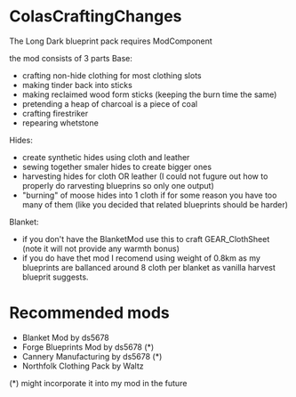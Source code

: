 # ColasCraftingChanges
 The Long Dark blueprint pack
 requires ModComponent

the mod consists of 3 parts
Base:
- crafting non-hide clothing for most clothing slots
- making tinder back into sticks
- making reclaimed wood form sticks (keeping the burn time the same)
- pretending a heap of charcoal is a piece of coal
- crafting firestriker
- repearing whetstone

Hides:
- create synthetic hides using cloth and leather
- sewing together smaler hides to create bigger ones
- harvesting hides for cloth OR leather (I could not fugure out how to properly do rarvesting blueprins so only one output)
- "burning" of moose hides into 1 cloth if for some reason you have too many of them (like you decided that related blueprints should be harder)

Blanket:
- if you don't have the BlanketMod use this to craft GEAR_ClothSheet (note it will not provide any warmth bonus)
- if you do have thet mod I recomend using weight of 0.8km as my blueprints are ballanced around 8 cloth per blanket as vanilla harvest blueprit suggests.



# Recommended mods
- Blanket Mod by ds5678
- Forge Blueprints Mod by ds5678 (*)
- Cannery Manufacturing by ds5678 (*)
- Northfolk Clothing Pack by Waltz

(*) might incorporate it into my mod in the future
